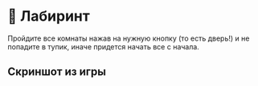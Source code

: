 # 🚪 Лабиринт

Пройдите все комнаты нажав на нужную кнопку (то есть дверь!) и не попадите в тупик, иначе придется начать все с начала.

## Скриншот из игры

<figure><img src="https://cdn.discordapp.com/attachments/1012381471232757831/1061644546276065390/image.png" alt=""><figcaption></figcaption></figure>
